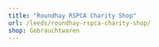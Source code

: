 ```yaml
---
title: "Roundhay RSPCA Charity Shop"
url: /leeds/roundhay-rspca-charity-shop/
shop: Gebrauchtwaren
---
```

